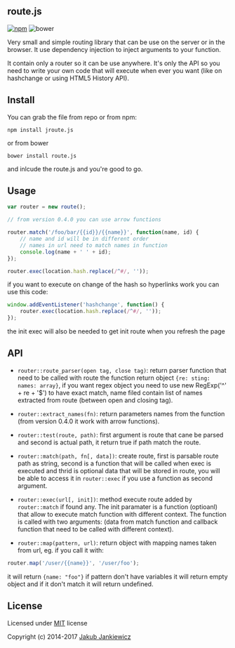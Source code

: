 ## route.js

[![npm](https://img.shields.io/badge/npm-0.5.0-blue.svg)](https://www.npmjs.com/package/jroute.js)
![bower](https://img.shields.io/badge/bower-0.5.0-yellow.svg)

Very small and simple routing library that can be use on the server or in the
browser. It use dependency injection to inject arguments to your function.

It contain only a router so it can be use anywhere. It's only the API so you
need to write your own code that will execute when ever you want (like on
hashchange or using HTML5 History API).


## Install

You can grab the file from repo or from npm:

```
npm install jroute.js
```

or from bower

```
bower install route.js
```

and inlcude the route.js and you're good to go.


## Usage

```javascript
var router = new route();

// from version 0.4.0 you can use arrow functions

router.match('/foo/bar/{{id}}/{{name}}', function(name, id) {
    // name and id will be in different order
    // names in url need to match names in function
    console.log(name + ' ' + id);
});

router.exec(location.hash.replace(/^#/, ''));
```

if you want to execute on change of the hash so hyperlinks work you can use this code:

```javascript
window.addEventListener('hashchange', function() {
    router.exec(location.hash.replace(/^#/, ''));
});
```

the init exec will also be needed to get init route when you refresh the page

## API

* `router::route_parser(open tag, close tag)`: return parser function that need to be called with route
  the function return object `{re: sting: names: array}`, if you want regex object you need to use
  new RegExp('^' + re + '$') to have exact match, name filed contain list of names extracted from route
  (between open and closing tag).

* `router::extract_names(fn)`: return parameters names from the function (from version 0.4.0 it work with arrow functions).

* `router::test(route, path)`: first argument is route that cane be parsed and second is actual path, it return true if path match the route.

* `router::match(path, fn[, data])`: create route, first is parsable route path as string, second is a function that will be called when exec is executed and thrid is optional data that will be stored in route, you will be able to access it in `router::exec` if you use a function as second argument.

* `router::exec(url[, init])`: method execute route added by `router::match` if found any. The init paramater is a function (optioanl) that allow to execute match function with different context. The function is called with two arguments: (data from match function and callback function that need to be called with different context).

* `router::map(pattern, url)`: return object with mapping names taken from url, eg. if you call it with:
```javascript
router.map('/user/{{name}}', '/user/foo');
```
it will return `{name: "foo"}` if pattern don't have variables it will return empty object and if it don't match it will return undefined.


## License

Licensed under [MIT](http://opensource.org/licenses/MIT) license

Copyright (c) 2014-2017 [Jakub Jankiewicz](http://jcubic.pl/me)
